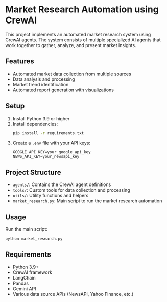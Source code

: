 # Market Research Automation using CrewAI

This project implements an automated market research system using CrewAI agents. The system consists of multiple specialized AI agents that work together to gather, analyze, and present market insights.

## Features

- Automated market data collection from multiple sources
- Data analysis and processing
- Market trend identification
- Automated report generation with visualizations

## Setup

1. Install Python 3.9 or higher
2. Install dependencies:
   ```bash
   pip install -r requirements.txt
   ```
3. Create a `.env` file with your API keys:
   ```
   GOOGLE_API_KEY=your_google_api_key
   NEWS_API_KEY=your_newsapi_key
   ```

## Project Structure

- `agents/`: Contains the CrewAI agent definitions
- `tools/`: Custom tools for data collection and processing
- `utils/`: Utility functions and helpers
- `market_research.py`: Main script to run the market research automation

## Usage

Run the main script:
```bash
python market_research.py
```

## Requirements

- Python 3.9+
- CrewAI framework
- LangChain
- Pandas
- Gemini API
- Various data source APIs (NewsAPI, Yahoo Finance, etc.) 